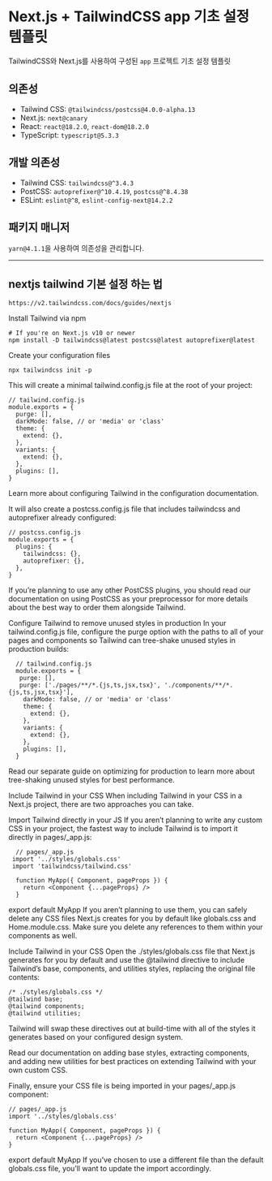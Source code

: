 # Next.js + TailwindCSS app 기초 설정 템플릿

TailwindCSS와 Next.js를 사용하여 구성된 `app` 프로젝트 기초 설정 템플릿

## 의존성

- Tailwind CSS: `@tailwindcss/postcss@4.0.0-alpha.13`
- Next.js: `next@canary`
- React: `react@18.2.0`, `react-dom@18.2.0`
- TypeScript: `typescript@5.3.3`

## 개발 의존성

- Tailwind CSS: `tailwindcss@^3.4.3`
- PostCSS: `autoprefixer@^10.4.19`, `postcss@^8.4.38`
- ESLint: `eslint@^8`, `eslint-config-next@14.2.2`

## 패키지 매니저

`yarn@4.1.1`을 사용하여 의존성을 관리합니다.

---

## nextjs tailwind 기본 설정 하는 법

```
https://v2.tailwindcss.com/docs/guides/nextjs
```

Install Tailwind via npm

```
# If you're on Next.js v10 or newer
npm install -D tailwindcss@latest postcss@latest autoprefixer@latest
```

Create your configuration files

```
npx tailwindcss init -p
```

This will create a minimal tailwind.config.js file at the root of your project:

```
// tailwind.config.js
module.exports = {
  purge: [],
  darkMode: false, // or 'media' or 'class'
  theme: {
    extend: {},
  },
  variants: {
    extend: {},
  },
  plugins: [],
}

```

Learn more about configuring Tailwind in the configuration documentation.

It will also create a postcss.config.js file that includes tailwindcss and autoprefixer already configured:

```
// postcss.config.js
module.exports = {
  plugins: {
    tailwindcss: {},
    autoprefixer: {},
  },
}
```

If you’re planning to use any other PostCSS plugins, you should read our documentation on using PostCSS as your preprocessor for more details about the best way to order them alongside Tailwind.

Configure Tailwind to remove unused styles in production
In your tailwind.config.js file, configure the purge option with the paths to all of your pages and components so Tailwind can tree-shake unused styles in production builds:

```
  // tailwind.config.js
  module.exports = {
   purge: [],
   purge: ['./pages/**/*.{js,ts,jsx,tsx}', './components/**/*.{js,ts,jsx,tsx}'],
    darkMode: false, // or 'media' or 'class'
    theme: {
      extend: {},
    },
    variants: {
      extend: {},
    },
    plugins: [],
  }
```

Read our separate guide on optimizing for production to learn more about tree-shaking unused styles for best performance.

Include Tailwind in your CSS
When including Tailwind in your CSS in a Next.js project, there are two approaches you can take.

Import Tailwind directly in your JS
If you aren’t planning to write any custom CSS in your project, the fastest way to include Tailwind is to import it directly in pages/\_app.js:

```
  // pages/_app.js
 import '../styles/globals.css'
 import 'tailwindcss/tailwind.css'

  function MyApp({ Component, pageProps }) {
    return <Component {...pageProps} />
  }
```

export default MyApp
If you aren’t planning to use them, you can safely delete any CSS files Next.js creates for you by default like globals.css and Home.module.css. Make sure you delete any references to them within your components as well.

Include Tailwind in your CSS
Open the ./styles/globals.css file that Next.js generates for you by default and use the @tailwind directive to include Tailwind’s base, components, and utilities styles, replacing the original file contents:

```
/* ./styles/globals.css */
@tailwind base;
@tailwind components;
@tailwind utilities;
```

Tailwind will swap these directives out at build-time with all of the styles it generates based on your configured design system.

Read our documentation on adding base styles, extracting components, and adding new utilities for best practices on extending Tailwind with your own custom CSS.

Finally, ensure your CSS file is being imported in your pages/\_app.js component:

```
// pages/_app.js
import '../styles/globals.css'

function MyApp({ Component, pageProps }) {
  return <Component {...pageProps} />
}
```

export default MyApp
If you’ve chosen to use a different file than the default globals.css file, you’ll want to update the import accordingly.
